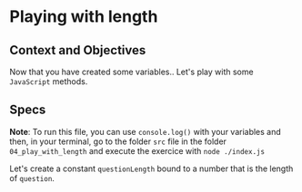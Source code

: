 # Playing with length

## Context and Objectives

Now that you have created some variables.. Let's play with some `JavaScript` methods.

## Specs

**Note**: To run this file, you can use `console.log()` with your variables and then, in your terminal, go to the folder `src` file in the folder `04_play_with_length` and execute the exercice with `node ./index.js`

Let's create a constant `questionLength` bound to a number that is the length of `question`.

